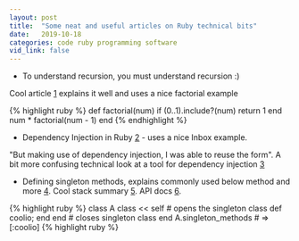 ```yaml
---
layout: post
title:  "Some neat and useful articles on Ruby technical bits"
date:   2019-10-18
categories: code ruby programming software
vid_link: false
---
```


- To understand recursion, you must understand recursion :)

Cool article [1] explains it well and uses a nice factorial example

{% highlight ruby %}
def factorial(num)
  if (0..1).include?(num)
    return 1
  end
  num * factorial(num - 1)
end
{% endhighlight %}

- Dependency Injection in Ruby [2] - uses a nice Inbox example.  

"But making use of dependency injection, I was able to reuse the form".  A bit more confusing technical look at a tool for dependency injection [3]

- Defining singleton methods, explains commonly used below method and more [4].   Cool stack summary [5].  API docs [6].

{% highlight ruby %}
class A
  class << self # opens the singleton class
    def coolio; end
  end # closes singleton class
end
A.singleton_methods # => [:coolio]
{% highlight ruby %}

[1]: //vaidehijoshi.github.io/blog/2014/12/14/to-understand-recursion-you-must-first-understand-recursion/
[2]: //dev.to/eligoh/dependency-injection-in-ruby-55ja
[3]: //medium.com/@Bakku1505/introduction-to-dependency-injection-in-ruby-dc238655a278
[5]: //stackoverflow.com/questions/15448982/how-does-the-objectdefine-singleton-methodsymbol-method-works-in-ruby
[4]: //codequizzes.wordpress.com/2014/05/06/ways-to-define-singleton-methods-in-ruby/
[6]: //apidock.com/ruby/Object/define_singleton_method

